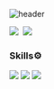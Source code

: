 

<!-- ![header](https://capsule-render.vercel.app/api?type=soft&color=#ffd158&height=150&section=header&text=Ditto&fontSize=70) -->
![header](https://capsule-render.vercel.app/api?type=soft&color=auto&height=150&section=header&text=Ditto&fontSize=70&animation=twinkling)
<p>
  <a href="https://constate.github.io/"><img src="https://img.shields.io/badge/Ditto's Blog-484f58?style=flat-square&logo=GitHub&logoColor=white"/></a>&nbsp
  <a href="mailto:constate93@gmail.com"><img src="https://img.shields.io/badge/constate93@gmail.com-d14836?style=flat-square&logo=Gmail&logoColor=white&link=constate93@gmail.com"/></a>
</p>

<p> 
  
</p>
  
### Skills⚙️
  
<p>
  <img src="https://img.shields.io/badge/JavaScript-323330?style=for-the-badge&logo=javascript&logoColor=F7DF1E"/>
  <img src="https://img.shields.io/badge/React-20232A?style=for-the-badge&logo=react&logoColor=61DAFB"/>
  <img src="https://img.shields.io/badge/Node.js-43853D?style=for-the-badge&logo=node.js&logoColor=white"/>
  <br/>
</p>
